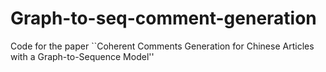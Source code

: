 # Graph-to-seq-comment-generation
Code for the paper ``Coherent Comments Generation for Chinese Articles with a Graph-to-Sequence Model''
